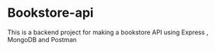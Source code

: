 # Bookstore-api
This is a backend project for making  a bookstore API using Express , MongoDB and Postman
